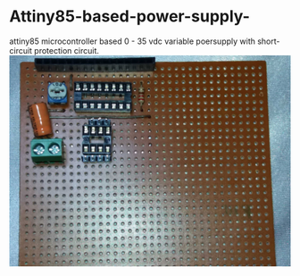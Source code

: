 # Attiny85-based-power-supply-
attiny85 microcontroller based 0 - 35 vdc variable poersupply with short-circuit protection circuit.
![](image/1.jpg)
